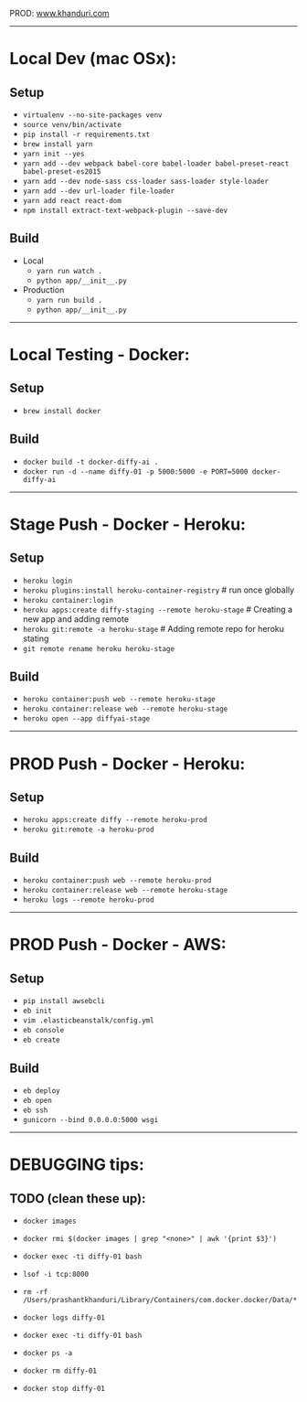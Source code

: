 PROD: www.khanduri.com

------------------------------
# Local Dev (mac OSx):

## Setup
 - `virtualenv --no-site-packages venv`
 - `source venv/bin/activate`
 - `pip install -r requirements.txt`
 - `brew install yarn`
 - `yarn init --yes`
 - `yarn add --dev webpack babel-core babel-loader babel-preset-react babel-preset-es2015`
 - `yarn add --dev node-sass css-loader sass-loader style-loader`
 - `yarn add --dev url-loader file-loader`
 - `yarn add react react-dom`
 - `npm install extract-text-webpack-plugin --save-dev`

## Build
 - Local
    - `yarn run watch .`
    - `python app/__init__.py`
 - Production
    - `yarn run build .`
    - `python app/__init__.py`


------------------------------
# Local Testing - Docker:

## Setup
 - `brew install docker`

## Build
 - `docker build -t docker-diffy-ai .`
 - `docker run -d --name diffy-01 -p 5000:5000 -e PORT=5000 docker-diffy-ai`


------------------------------
# Stage Push - Docker - Heroku:

## Setup
 - `heroku login`
 - `heroku plugins:install heroku-container-registry`              # run once globally
 - `heroku container:login`
 - `heroku apps:create diffy-staging --remote heroku-stage`        # Creating a new app and adding remote
 - `heroku git:remote -a heroku-stage`                             # Adding remote repo for heroku stating
 - `git remote rename heroku heroku-stage`

## Build
 - `heroku container:push web --remote heroku-stage`
 - `heroku container:release web --remote heroku-stage`
 - `heroku open --app diffyai-stage`


------------------------------
# PROD Push - Docker - Heroku:

## Setup
 - `heroku apps:create diffy --remote heroku-prod`
 - `heroku git:remote -a heroku-prod`

## Build
 - `heroku container:push web --remote heroku-prod`
 - `heroku container:release web --remote heroku-stage`
 - `heroku logs --remote heroku-prod`


------------------------------
# PROD Push - Docker - AWS:

## Setup
 - `pip install awsebcli`
 - `eb init`
 - `vim .elasticbeanstalk/config.yml`
 - `eb console`
 - `eb create`

## Build
 - `eb deploy`
 - `eb open`
 - `eb ssh`
 - `gunicorn --bind 0.0.0.0:5000 wsgi`


------------------------------
# DEBUGGING tips:

## TODO (clean these up):
 - `docker images`
 - `docker rmi $(docker images | grep "<none>" | awk '{print $3}')`
 - `docker exec -ti diffy-01 bash`
 - `lsof -i tcp:8000`
 - `rm -rf /Users/prashantkhanduri/Library/Containers/com.docker.docker/Data/*`
 - `docker logs diffy-01`
 - `docker exec -ti diffy-01 bash`

 - `docker ps -a`
 - `docker rm diffy-01`
 - `docker stop diffy-01`
